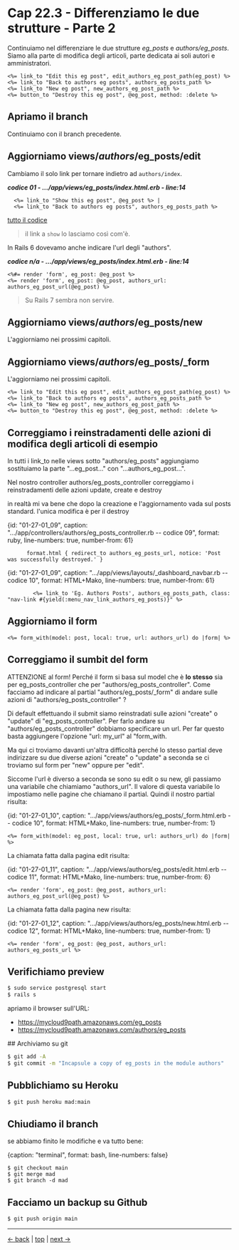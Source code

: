 # <a name="top"></a> Cap 22.3 - Differenziamo le due strutture - Parte 2

Continuiamo nel differenziare le due strutture *eg_posts* e *authors/eg_posts*.<br/>
Siamo alla parte di modifica degli articoli, parte dedicata ai soli autori e amministratori.

```html+erb
<%= link_to "Edit this eg post", edit_authors_eg_post_path(eg_post) %>
<%= link_to "Back to authors eg posts", authors_eg_posts_path %>
<%= link_to "New eg post", new_authors_eg_post_path %>
<%= button_to "Destroy this eg post", @eg_post, method: :delete %>
```



## Apriamo il branch

Continuiamo con il branch precedente.



## Aggiorniamo views/*authors*/eg_posts/edit

Cambiamo il solo link per tornare indietro ad `authors/index`.

***codice 01 - .../app/views/eg_posts/index.html.erb - line:14***

```html+erb
  <%= link_to "Show this eg post", @eg_post %> |
  <%= link_to "Back to authors eg posts", authors_eg_posts_path %>
```

[tutto il codice](https://github.com/flaviobordonidev/leanpubabrandnewcms/blob/master/01-base/22-authors-eg_posts/03_01-views-authors-eg_posts-edit.html.erb)

> il link a `show` lo lasciamo così com'è.


In Rails 6 dovevamo anche indicare l'url degli "authors".

***codice n/a - .../app/views/eg_posts/index.html.erb - line:14***

```html+erb
<%#= render 'form', eg_post: @eg_post %>
<%= render 'form', eg_post: @eg_post, authors_url: authors_eg_post_url(@eg_post) %>
```

> Su Rails 7 sembra non servire.



## Aggiorniamo views/*authors*/eg_posts/new

L'aggiorniamo nei prossimi capitoli.



## Aggiorniamo views/*authors*/eg_posts/_form

L'aggiorniamo nei prossimi capitoli.

```html+erb
<%= link_to "Edit this eg post", edit_authors_eg_post_path(eg_post) %>
<%= link_to "Back to authors eg posts", authors_eg_posts_path %>
<%= link_to "New eg post", new_authors_eg_post_path %>
<%= button_to "Destroy this eg post", @eg_post, method: :delete %>
```







## Correggiamo i reinstradamenti delle azioni di modifica degli articoli di esempio

In tutti i link_to nelle views sotto "authors/eg_posts" aggiungiamo sostituiamo la parte "...eg_post..." con "...authors_eg_post...".



Nel nostro controller authors/eg_posts_controller correggiamo i reinstradamenti delle azioni update, create e destroy

in realtà mi va bene che dopo la creazione e l'aggiornamento vada sul posts standard. l'unica modifica è per il destroy

{id: "01-27-01_09", caption: ".../app/controllers/authors/eg_posts_controller.rb -- codice 09", format: ruby, line-numbers: true, number-from: 61}
```
      format.html { redirect_to authors_eg_posts_url, notice: 'Post was successfully destroyed.' }
```


{id: "01-27-01_09", caption: ".../app/views/layouts/_dashboard_navbar.rb -- codice 10", format: HTML+Mako, line-numbers: true, number-from: 61}
```
        <%= link_to 'Eg. Authors Posts', authors_eg_posts_path, class: "nav-link #{yield(:menu_nav_link_authors_eg_posts)}" %>
```



## Aggiorniamo il form

```html+erb
<%= form_with(model: post, local: true, url: authors_url) do |form| %>
```



## Correggiamo il sumbit del form

ATTENZIONE al form!
Perché il form si basa sul model che è **lo stesso** sia per eg_posts_controller che per "authors/eg_posts_controller". Come facciamo ad indicare al partial "authors/eg_posts/_form" di andare sulle azioni di "authors/eg_posts_controller" ?

 
Di default effettuando il submit siamo reinstradati sulle azioni "create" o "update" di "eg_posts_controller".
Per farlo andare su "authors/eg_posts_controller" dobbiamo specificare un url. Per far questo basta aggiungere l'opzione "url: my_url" al "form_with.

Ma qui ci troviamo davanti un'altra difficoltà perché lo stesso partial deve indirizzare su due diverse azioni "create" o "update" a seconda se ci troviamo sul form per "new" oppure per "edit".

Siccome l'url è diverso a seconda se sono su edit o su new, gli passiamo una variabile che chiamiamo "authors_url". Il valore di questa variabile lo impostiamo nelle pagine che chiamano il partial. Quindi il nostro partial risulta:


{id: "01-27-01_10", caption: ".../app/views/authors/eg_posts/_form.html.erb -- codice 10", format: HTML+Mako, line-numbers: true, number-from: 1}
```
<%= form_with(model: eg_post, local: true, url: authors_url) do |form| %>
```

La chiamata fatta dalla pagina edit risulta:

{id: "01-27-01_11", caption: ".../app/views/authors/eg_posts/edit.html.erb -- codice 11", format: HTML+Mako, line-numbers: true, number-from: 6}
```
<%= render 'form', eg_post: @eg_post, authors_url: authors_eg_post_url(@eg_post) %>
```

La chiamata fatta dalla pagina new risulta:

{id: "01-27-01_12", caption: ".../app/views/authors/eg_posts/new.html.erb -- codice 12", format: HTML+Mako, line-numbers: true, number-from: 1}
```
<%= render 'form', eg_post: @eg_post, authors_url: authors_eg_posts_url %>
```




## Verifichiamo preview

```bash
$ sudo service postgresql start
$ rails s
```

apriamo il browser sull'URL:

* https://mycloud9path.amazonaws.com/eg_posts
* https://mycloud9path.amazonaws.com/authors/eg_posts




## Archiviamo su git

```bash
$ git add -A
$ git commit -m "Incapsule a copy of eg_posts in the module authors"
```



## Pubblichiamo su Heroku

```bash
$ git push heroku mad:main
```



## Chiudiamo il branch

se abbiamo finito le modifiche e va tutto bene:

{caption: "terminal", format: bash, line-numbers: false}
```
$ git checkout main
$ git merge mad
$ git branch -d mad
```


## Facciamo un backup su Github

```bash
$ git push origin main
```


---

[<- back](https://github.com/flaviobordonidev/leanpubabrandnewcms/blob/master/01-base/22-authors-eg_posts/01_00-authors-eg_posts-it.md)
 | [top](#top) |
[next ->](https://github.com/flaviobordonidev/leanpubabrandnewcms/blob/master/01-base/22-authors-eg_posts/03_00-didattic-readers-posts-it.md)
